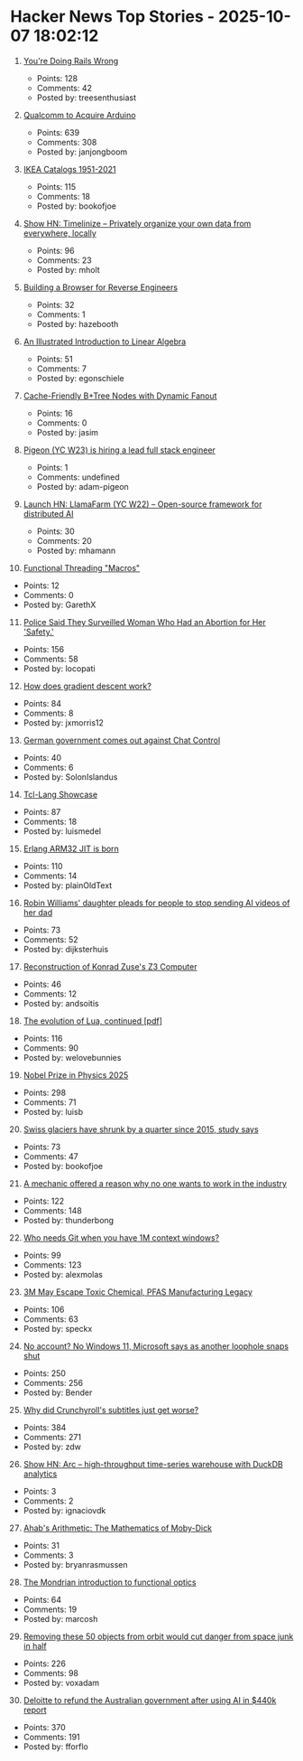 # Hacker News Top Stories - 2025-10-07 18:02:12

1. [You're Doing Rails Wrong](https://www.bananacurvingmachine.com/articles/you-re-doing-rails-wrong)
   - Points: 128
   - Comments: 42
   - Posted by: treesenthusiast

2. [Qualcomm to Acquire Arduino](https://www.qualcomm.com/news/releases/2025/10/qualcomm-to-acquire-arduino-accelerating-developers--access-to-i)
   - Points: 639
   - Comments: 308
   - Posted by: janjongboom

3. [IKEA Catalogs 1951-2021](https://ikeamuseum.com/en/explore/ikea-catalogue/)
   - Points: 115
   - Comments: 18
   - Posted by: bookofjoe

4. [Show HN: Timelinize – Privately organize your own data from everywhere, locally](https://timelinize.com)
   - Points: 96
   - Comments: 23
   - Posted by: mholt

5. [Building a Browser for Reverse Engineers](https://nullpt.rs/reverse-engineering-browser)
   - Points: 32
   - Comments: 1
   - Posted by: hazebooth

6. [An Illustrated Introduction to Linear Algebra](https://www.ducktyped.org/p/an-illustrated-introduction-to-linear)
   - Points: 51
   - Comments: 7
   - Posted by: egonschiele

7. [Cache-Friendly B+Tree Nodes with Dynamic Fanout](https://jacobsherin.com/posts/2025-08-18-bplustree-struct-hack/)
   - Points: 16
   - Comments: 0
   - Posted by: jasim

8. [Pigeon (YC W23) is hiring a lead full stack engineer](https://www.ycombinator.com/companies/pigeon/jobs/sjuJOg3-lead-full-stack-software-engineer-remote-us)
   - Points: 1
   - Comments: undefined
   - Posted by: adam-pigeon

9. [Launch HN: LlamaFarm (YC W22) – Open-source framework for distributed AI](https://github.com/llama-farm/llamafarm)
   - Points: 30
   - Comments: 20
   - Posted by: mhamann

10. [Functional Threading "Macros"](https://aartaka.me/threading.html)
   - Points: 12
   - Comments: 0
   - Posted by: GarethX

11. [Police Said They Surveilled Woman Who Had an Abortion for Her 'Safety.'](https://www.404media.co/police-said-they-surveilled-woman-who-had-an-abortion-for-her-safety-court-records-show-they-considered-charging-her-with-a-crime/)
   - Points: 156
   - Comments: 58
   - Posted by: locopati

12. [How does gradient descent work?](https://centralflows.github.io/part1/)
   - Points: 84
   - Comments: 8
   - Posted by: jxmorris12

13. [German government comes out against Chat Control](https://xcancel.com/paddi_hansen/status/1975595307800142205)
   - Points: 40
   - Comments: 6
   - Posted by: SolonIslandus

14. [Tcl-Lang Showcase](https://wiki.tcl-lang.org/page/Showcase)
   - Points: 87
   - Comments: 18
   - Posted by: luismedel

15. [Erlang ARM32 JIT is born](https://www.grisp.org/blog/posts/2025-10-07-jit-arm32.3)
   - Points: 110
   - Comments: 14
   - Posted by: plainOldText

16. [Robin Williams' daughter pleads for people to stop sending AI videos of her dad](https://www.bbc.co.uk/news/articles/c0r0erqk18jo)
   - Points: 73
   - Comments: 52
   - Posted by: dijksterhuis

17. [Reconstruction of Konrad Zuse's Z3 Computer](https://dcmlr.inf.fu-berlin.de/rojas/index.html%3Fp=560.html)
   - Points: 46
   - Comments: 12
   - Posted by: andsoitis

18. [The evolution of Lua, continued [pdf]](https://www.lua.org/doc/cola.pdf)
   - Points: 116
   - Comments: 90
   - Posted by: welovebunnies

19. [Nobel Prize in Physics 2025](https://www.nobelprize.org/prizes/physics/2025/popular-information/)
   - Points: 298
   - Comments: 71
   - Posted by: luisb

20. [Swiss glaciers have shrunk by a quarter since 2015, study says](https://www.france24.com/en/live-news/20251001-swiss-glaciers-shrank-by-a-quarter-in-past-decade-study)
   - Points: 73
   - Comments: 47
   - Posted by: bookofjoe

21. [A mechanic offered a reason why no one wants to work in the industry](https://www.motor1.com/news/774805/ford-ceo-complains-shortage-mechanics/)
   - Points: 122
   - Comments: 148
   - Posted by: thunderbong

22. [Who needs Git when you have 1M context windows?](https://www.alexmolas.com/2025/07/28/unexpected-benefit-llm.html)
   - Points: 99
   - Comments: 123
   - Posted by: alexmolas

23. [3M May Escape Toxic Chemical, PFAS Manufacturing Legacy](https://www.bloomberg.com/features/2025-3m-pfas-toxic-legacy-turnaround/)
   - Points: 106
   - Comments: 63
   - Posted by: speckx

24. [No account? No Windows 11, Microsoft says as another loophole snaps shut](https://www.theregister.com/2025/10/07/windows_11_local_account_loophole/)
   - Points: 250
   - Comments: 256
   - Posted by: Bender

25. [Why did Crunchyroll's subtitles just get worse?](https://animebythenumbers.substack.com/p/worse-crunchyroll-subtitles)
   - Points: 384
   - Comments: 271
   - Posted by: zdw

26. [Show HN: Arc – high-throughput time-series warehouse with DuckDB analytics](https://github.com/Basekick-Labs/arc)
   - Points: 3
   - Comments: 2
   - Posted by: ignaciovdk

27. [Ahab's Arithmetic: The Mathematics of Moby-Dick](https://scholarship.claremont.edu/cgi/viewcontent.cgi?article=1720&context=jhm)
   - Points: 31
   - Comments: 3
   - Posted by: bryanrasmussen

28. [The Mondrian introduction to functional optics](http://marcosh.github.io/post/2025/10/07/the-mondrian-introduction-to-functional-optics.html)
   - Points: 64
   - Comments: 19
   - Posted by: marcosh

29. [Removing these 50 objects from orbit would cut danger from space junk in half](https://arstechnica.com/space/2025/10/everyone-but-china-has-pretty-much-stopped-littering-in-low-earth-orbit/)
   - Points: 226
   - Comments: 98
   - Posted by: voxadam

30. [Deloitte to refund the Australian government after using AI in $440k report](https://www.theguardian.com/australia-news/2025/oct/06/deloitte-to-pay-money-back-to-albanese-government-after-using-ai-in-440000-report)
   - Points: 370
   - Comments: 191
   - Posted by: fforflo

